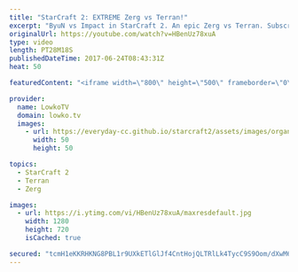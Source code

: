 ```yaml
---
title: "StarCraft 2: EXTREME Zerg vs Terran!"
excerpt: "ByuN vs Impact in StarCraft 2. An epic Zerg vs Terran. Subscribe for more videos: http://lowko.tv/youtube Stats vs INnoVation: https://goo.gl/nzunjC  An extremely close match of Zerg vs Terran. Impact decides to open up very aggressive and try to close the match early. However, he's forced to play macro"
originalUrl: https://youtube.com/watch?v=HBenUz78xuA
type: video
length: PT28M18S
publishedDateTime: 2017-06-24T08:43:31Z
heat: 50

featuredContent: "<iframe width=\"800\" height=\"500\" frameborder=\"0\" src=\"https://www.youtube.com/embed/HBenUz78xuA\" allow=\"accelerometer; autoplay; encrypted-media; gyroscope; picture-in-picture\" allowfullscreen></iframe>"

provider:
  name: LowkoTV
  domain: lowko.tv
  images:
    - url: https://everyday-cc.github.io/starcraft2/assets/images/organizations/lowko.tv-50x50.jpg
      width: 50
      height: 50

topics:
  - StarCraft 2
  - Terran
  - Zerg

images:
  - url: https://i.ytimg.com/vi/HBenUz78xuA/maxresdefault.jpg
    width: 1280
    height: 720
    isCached: true

secured: "tcmH1eKKRHKNG8PBL1r9UXkETlGlJf4CntHojQLTRlLk4TycC9S9Oom/dXwM6013lcJvnPb4QYshrh4iH2pIxiGKvYmpwKvtxMPvsBBRY7nTL+z+JrCuWQLYeQufEbW/7hC8nM1VUvRcHKRClPxxPtM5BiqPz1Z3Cf9WkEko6PEagpV9Futujak2iQOzFlFn7MudprrWPC6+tvaSF9TCTMFplqBQNs8rd5lGQTrZTahdCHvuYHiVzCmCDcQxMRU3MlNW+yRs4Tav8QPfssTf+ga4h+z2jvEQe+L3U8XKKPG7bwMqBaaVuKQ7LgtxwGAtzmGTq1ZOMZXS54MnOY3gHXUV2MQfFoqI/u2Oe8ECKAKn/m5S1IONjpTmH2QZPd8+8vL/Ux24l3A5L0JUByY1oAxW2nyzsHLf5skAUPE5K9ISf9Cm9ggtNjyKXBQlB16Y;5h493MU0Srbs7YmlYKFFBQ=="
---
```


